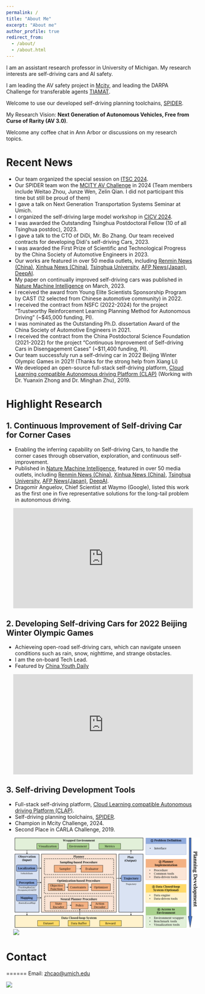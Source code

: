 ```yaml
---
permalink: /
title: "About Me"
excerpt: "About me"
author_profile: true
redirect_from: 
  - /about/
  - /about.html
---
```


I am an assistant research professor in University of Michigan. 
My research interests are self-driving cars and AI safety. 

I am leading the AV safety project in [Mcity](https://mcity.umich.edu), and leading the DARPA Challenge for transferable agents [TIAMAT](https://www.darpa.mil/research/programs/transfer-from-imprecise).

Welcome to use our developed self-driving planning toolchains, [SPIDER](https://github.com/Thu-ADLab/SPIDER).

My Research Vision: **Next Generation of Autonomous Vehicles, Free from Curse of Rarity (AV 3.0)**.

Welcome any coffee chat in Ann Arbor or discussions on my research topics. 

Recent News
======
- Our team organized the special session on [ITSC 2024](https://ieee-itsc.org/2024/).
- Our SPIDER team won the [MCITY AV Challenge](https://mcity.umich.edu/av-challenge/) in 2024 (Team members include Weitao Zhou, Junze Wen, Zelin Qian. I did not participant this time but still be proud of them)
- I gave a talk on Next Generation Transportation Systems Seminar at Umich. 
- I organized the self-driving large model workshop in [CICV 2024](http://www.cicv.org.cn/CN/Home/).
- I was awarded the Outstanding Tsinghua Postdoctoral Fellow (10 of all Tsinghua postdoc), 2023. 
- I gave a talk to the CTO of DiDi, Mr. Bo Zhang. Our team received contracts for developing Didi's self-driving Cars, 2023.
- I was awarded the First Prize of Scientific and Technological Progress by the China Society of Automotive Engineers in 2023.
- Our works are featured in over 50 media outlets, including [Renmin News (China)](http://finance.people.com.cn/n1/2023/0227/c1004-32632458.html), [Xinhua News (China)](http://www.xinhuanet.com/info/20230315/f678f6e470b94971823223fdd66327d2/c.html), [Tsinghua University](https://www.tsinghua.edu.cn/info/1182/102099.htm), [AFP News(Japan)](https://www.afpbb.com/articles/-/3456295?act=all), [DeepAI](https://deepai.org/publication/long-tail-prediction-uncertainty-aware-trajectory-planning-for-self-driving-vehicles).
- My paper on continually improved self-driving cars was published in [Nature Machine Intelligence](https://www.nature.com/articles/s42256-023-00610-y) on March, 2023. 
- I received the award from Young Elite Scientists Sponsorship Program by CAST (12 selected from Chinese automotive community) in 2022.
- I received the contract from NSFC (2022-2024) for the project “Trustworthy Reinforcement Learning Planning Method for Autonomous Driving” (~$45,000 funding, PI).
- I was nominated as the Outstanding Ph.D. dissertation Award of the China Society of Automotive Engineers in 2021.
- I received the contract from the China Postdoctoral Science Foundation (2021-2022) for the project “Continuous Improvement of Self-driving Cars in Disengagement Cases” (~$11,400 funding, PI).
- Our team successfuly run a self-driving car in 2022 Beijing Winter Olympic Games in 2021! (Thanks for the strong help from Xiang Li)
- We developed an open-source full-stack self-driving platform, [Cloud Learning compatible Autonomous driving Platform (CLAP)](https://github.com/CLAP-Framework/clap) (Working with Dr. Yuanxin Zhong and Dr. Minghan Zhu), 2019.

Highlight Research
======
## 1. Continuous Improvement of Self-driving Car for Corner Cases
- Enabling the inferring capability on Self-driving Cars, to handle the corner cases through observation, exploration, and continuous self-improvement. 
- Published in [Nature Machine Intelligence](https://www.nature.com/articles/s42256-023-00610-y), featured in over 50 media outlets, including [Renmin News (China)](http://finance.people.com.cn/n1/2023/0227/c1004-32632458.html), [Xinhua News (China)](http://www.xinhuanet.com/info/20230315/f678f6e470b94971823223fdd66327d2/c.html), [Tsinghua University](https://www.tsinghua.edu.cn/info/1182/102099.htm), [AFP News(Japan)](https://www.afpbb.com/articles/-/3456295?act=all), [DeepAI](https://deepai.org/publication/long-tail-prediction-uncertainty-aware-trajectory-planning-for-self-driving-vehicles).
- Dragomir Anguelov, Chief Scientist at Waymo (Google), listed this work as the first one in five representative solutions for the long-tail problem in autonomous driving.

<div style="max-width:80vw; margin-left:2vw;">
  <div style="position: relative; width:100%; padding-bottom: 55.83%; height: 0;">
    <iframe src="https://player.bilibili.com/player.html?bvid=BV1CNR4YdEJR" 
            style="position: absolute; top: 0; left: 0; width: 100%; height: 100%;" 
            frameborder="0" allowfullscreen>
    </iframe>
  </div>
</div>

## 2. Developing Self-driving Cars for 2022 Beijing Winter Olympic Games
- Achieveing open-road self-driving cars, which can navigate unseen conditions such as rain, snow, nighttime, and strange obstacles.
- I am the on-board Tech Lead.
- Featured by [China Youth Daily](https://zqb.cyol.com/html/2020-10/22/nw.D110000zgqnb_20201022_2-09.htm) 

<div style="max-width:80vw; margin-left:2vw;">
  <div style="position: relative; width:100%; padding-bottom: 55.83%; height: 0;">
    <iframe src="https://player.bilibili.com/player.html?bvid=BV1Uy4y1b7pV" 
            style="position: absolute; top: 0; left: 0; width: 100%; height: 100%;" 
            frameborder="0" allowfullscreen>
    </iframe>
  </div>
</div>

## 3. Self-driving Development Tools
- Full-stack self-driving platform, [Cloud Learning compatible Autonomous driving Platform (CLAP)](https://github.com/CLAP-Framework/clap).
- Self-driving planning toolchains, [SPIDER](https://github.com/Thu-ADLab/SPIDER).
- Champion in Mcity Challenge, 2024.
- Second Place in CARLA Challenge, 2019.

<img src="images/framework.png" width="600" style="margin-left: 2vw;" />

<img src="images/OptimizedLatticePlanner.gif" width="600" style="margin-left: 2vw;" />

# Contact
======
Email: zhcao@umich.edu

<img src="images/doge.jpg" width="200"/>